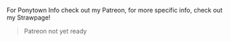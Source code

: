 For Ponytown Info check out my Patreon, for more specific info, check out my Strawpage!
> Patreon not yet ready
